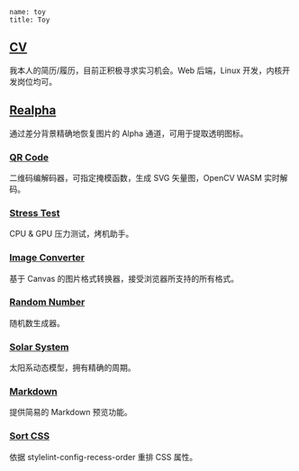 ```
name: toy
title: Toy
```

## [CV](/toy/cv)

我本人的简历/履历，目前正积极寻求实习机会。Web 后端，Linux 开发，内核开发岗位均可。

## [Realpha](/toy/realpha)

通过差分背景精确地恢复图片的 Alpha 通道，可用于提取透明图标。

### [QR Code](/toy/qrcode)

二维码编解码器，可指定掩模函数，生成 SVG 矢量图，OpenCV WASM 实时解码。

### [Stress Test](/toy/stresstest)

CPU & GPU 压力测试，烤机助手。

### [Image Converter](/toy/imgconverter)

基于 Canvas 的图片格式转换器，接受浏览器所支持的所有格式。

### [Random Number](/toy/randnum)

随机数生成器。

### [Solar System](/toy/solarsystem)

太阳系动态模型，拥有精确的周期。

### [Markdown](/toy/markdown)

提供简易的 Markdown 预览功能。

### [Sort CSS](/toy/sortcss)

依据 stylelint-config-recess-order 重排 CSS 属性。
